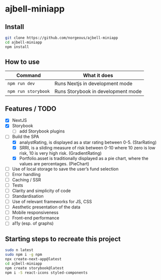 # ajbell-miniapp

## Install

```sh
git clone https://github.com/norgeous/ajbell-miniapp
cd ajbell-miniapp
npm install
```

## How to use

| Command             | What it does                       |
| ------------------- | ---------------------------------- |
| `npm run dev`       | Runs Nextjs in development mode    |
| `npm run storybook` | Runs Storybook in development mode |

## Features / TODO

- [x] NextJS
- [x] Storybook
  - [ ] add Storybook plugins
- [ ] Build the SPA
  - [x] analystRating, is displayed as a star rating between 0-5. (StarRating)
  - [x] SRRI, is a sliding measure of risk between 0-10 where 10 zero is low risk, 10 is very high risk. (GradientRating)
  - [x] Portfolio.asset is traditionally displayed as a pie chart, where the values are percentages. (PieChart)
- [ ] Use of local storage to save the user’s fund selection
- [ ] Error handling
- [ ] Caching / SSR
- [ ] Tests
- [ ] Clarity and simplicity of code
- [ ] Standardisation
- [ ] Use of relevant frameworks for JS, CSS
- [ ] Aesthetic presentation of the data
- [ ] Mobile responsiveness
- [ ] Front-end performance
- [ ] a11y (esp. of graphs)

## Starting steps to recreate this project

```sh
sudo n latest
sudo npm i -g npm
npx create-next-app@latest
cd ajbell-miniapp
npm create storybook@latest
npm i -S react-icons styled-components
```

